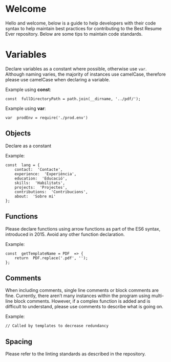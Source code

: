 # Welcome

Hello and welcome, below is a guide to help developers with their code syntax to help maintain best practices for contributing to the Best Resume Ever repository. Below are some tips to maintain code standards.


# Variables

Declare variables as a constant where possible, otherwise use ```var```. Although naming varies, the majority of instances use camelCase, therefore please use camelCase when declaring a variable.

Example using **const**:
```
const  fullDirectoryPath = path.join(__dirname, '../pdf/');
```

Example using **var**:
```
var  prodEnv = require('./prod.env')
```

## Objects

Declare as a constant

Example:

```
const  lang = {
	contact:  'Contacte',
	experience:  'Experiència',
	education:  'Educació',
	skills:  'Habilitats',
	projects:  'Projectes',
	contributions:  'Contribucions',
	about:  'Sobre mi'
};
```

## Functions

Please declare functions using arrow functions as part of the ES6 syntax, introduced in 2015. Avoid any other function declaration.

Example:
```
const  getTemplateName = PDF  => {
	return  PDF.replace('.pdf', '');
};
```

## Comments

When including comments, single line comments or block comments are fine. Currently, there aren’t many instances within the program using multi-line block comments. However, if a complex function is added and is difficult to understand, please use comments to describe what is going on.

Example:
```
// Called by templates to decrease redundancy
```

## Spacing

Please refer to the linting standards as described in the repository.
